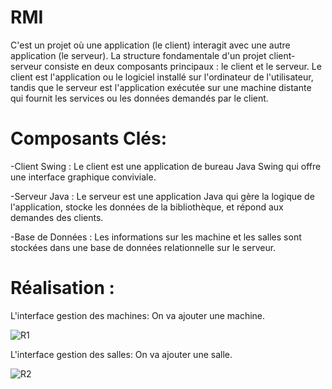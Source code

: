 # RMI
C'est un projet où une application (le client) interagit avec une autre application (le serveur).
La structure fondamentale d'un projet client-serveur consiste en deux composants principaux : le client et le serveur. Le client est l'application ou le logiciel installé sur l'ordinateur de l'utilisateur, tandis que le serveur est l'application exécutée sur une machine distante qui fournit les services ou les données demandés par le client.

# Composants Clés:
-Client Swing : Le client est une application de bureau Java Swing qui offre une interface graphique conviviale.

-Serveur Java : Le serveur est une application Java qui gère la logique de l'application, stocke les données de la bibliothèque, et répond aux demandes des clients.

-Base de Données : Les informations sur les machine et les salles sont stockées dans une base de données relationnelle sur le serveur.


# Réalisation :
L'interface gestion des machines:
On va ajouter une machine.

![R1](https://github.com/Hajar05ab/RMI/assets/112958434/0e27eb0c-4eca-4f83-8cbb-3cea4eab77bb)

L'interface gestion des salles:
On va ajouter une salle.

![R2](https://github.com/Hajar05ab/RMI/assets/112958434/068ac3eb-b544-4b81-8291-4bab672a59e4)


